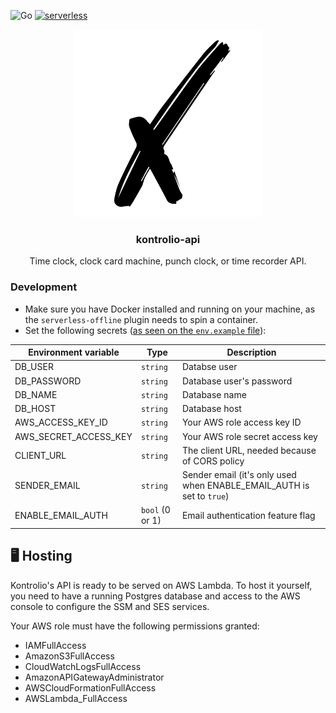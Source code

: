 ![Go](https://github.com/marcelovicentegc/kontrolio-api/workflows/Go/badge.svg) [![serverless](http://public.serverless.com/badges/v3.svg)](http://www.serverless.com)

<p align="center">
  <img alt="kontrolio logo" src="../assets/logo.png" height="300" />
  <h3 align="center">kontrolio-api</h3>
  <p align="center">Time clock, clock card machine, punch clock, or time recorder API.</p>
</p>

### Development

- Make sure you have Docker installed and running on your machine, as the `serverless-offline` plugin needs to spin a container.
- Set the following secrets ([as seen on the `env.example` file](../.env.example)):

| Environment variable  | Type            | Description                                                           |
| --------------------- | --------------- | --------------------------------------------------------------------- |
| DB_USER               | `string`        | Databse user                                                          |
| DB_PASSWORD           | `string`        | Database user's password                                              |
| DB_NAME               | `string`        | Database name                                                         |
| DB_HOST               | `string`        | Database host                                                         |
| AWS_ACCESS_KEY_ID     | `string`        | Your AWS role access key ID                                           |
| AWS_SECRET_ACCESS_KEY | `string`        | Your AWS role secret access key                                       |
| CLIENT_URL            | `string`        | The client URL, needed because of CORS policy                         |
| SENDER_EMAIL          | `string`        | Sender email (it's only used when ENABLE_EMAIL_AUTH is set to `true`) |
| ENABLE_EMAIL_AUTH     | `bool` (0 or 1) | Email authentication feature flag                                     |

## 🖥️ Hosting

Kontrolio's API is ready to be served on AWS Lambda. To host it yourself, you need to have a running Postgres database and access to the AWS console to configure the SSM and SES services.

Your AWS role must have the following permissions granted:

- IAMFullAccess
- AmazonS3FullAccess
- CloudWatchLogsFullAccess
- AmazonAPIGatewayAdministrator
- AWSCloudFormationFullAccess
- AWSLambda_FullAccess
